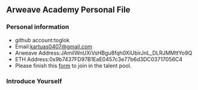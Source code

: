 ## Arweave Academy Personal File

### Personal information

- github account:toglok
- Email:kartuas0407@gmail.com
- Arweave Address:JAmilWnUXiVsHBgu8fqh0XiUbirJnL_DLRJMMttYo9Q
- ETH Address:0x9b7437FD97B1EaE0457c3e77b6d3DC03717056C4
- Please finish this [form](https://docs.google.com/forms/d/e/1FAIpQLSfWA5fIIcBgmRppm3jNz5vmf9Mai_QMVil-2pO4r7YKn_Zhtw/viewform?usp=sf_link) to join in the talent pool.

### Introduce Yourself
